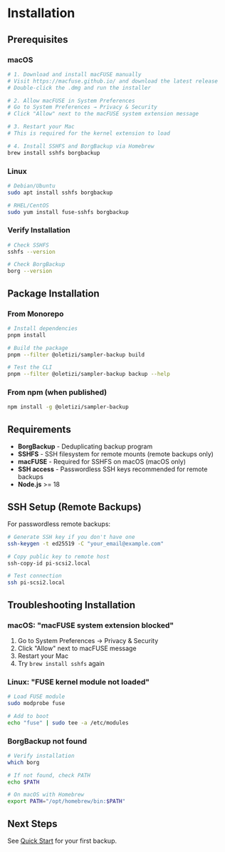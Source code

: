 # Installation

## Prerequisites

### macOS

```bash
# 1. Download and install macFUSE manually
# Visit https://macfuse.github.io/ and download the latest release
# Double-click the .dmg and run the installer

# 2. Allow macFUSE in System Preferences
# Go to System Preferences → Privacy & Security
# Click "Allow" next to the macFUSE system extension message

# 3. Restart your Mac
# This is required for the kernel extension to load

# 4. Install SSHFS and BorgBackup via Homebrew
brew install sshfs borgbackup
```

### Linux

```bash
# Debian/Ubuntu
sudo apt install sshfs borgbackup

# RHEL/CentOS
sudo yum install fuse-sshfs borgbackup
```

### Verify Installation

```bash
# Check SSHFS
sshfs --version

# Check BorgBackup
borg --version
```

## Package Installation

### From Monorepo

```bash
# Install dependencies
pnpm install

# Build the package
pnpm --filter @oletizi/sampler-backup build

# Test the CLI
pnpm --filter @oletizi/sampler-backup backup --help
```

### From npm (when published)

```bash
npm install -g @oletizi/sampler-backup
```

## Requirements

- **BorgBackup** - Deduplicating backup program
- **SSHFS** - SSH filesystem for remote mounts (remote backups only)
- **macFUSE** - Required for SSHFS on macOS (macOS only)
- **SSH access** - Passwordless SSH keys recommended for remote backups
- **Node.js** >= 18

## SSH Setup (Remote Backups)

For passwordless remote backups:

```bash
# Generate SSH key if you don't have one
ssh-keygen -t ed25519 -C "your_email@example.com"

# Copy public key to remote host
ssh-copy-id pi-scsi2.local

# Test connection
ssh pi-scsi2.local
```

## Troubleshooting Installation

### macOS: "macFUSE system extension blocked"

1. Go to System Preferences → Privacy & Security
2. Click "Allow" next to macFUSE message
3. Restart your Mac
4. Try `brew install sshfs` again

### Linux: "FUSE kernel module not loaded"

```bash
# Load FUSE module
sudo modprobe fuse

# Add to boot
echo "fuse" | sudo tee -a /etc/modules
```

### BorgBackup not found

```bash
# Verify installation
which borg

# If not found, check PATH
echo $PATH

# On macOS with Homebrew
export PATH="/opt/homebrew/bin:$PATH"
```

## Next Steps

See [Quick Start](./quick-start.md) for your first backup.
